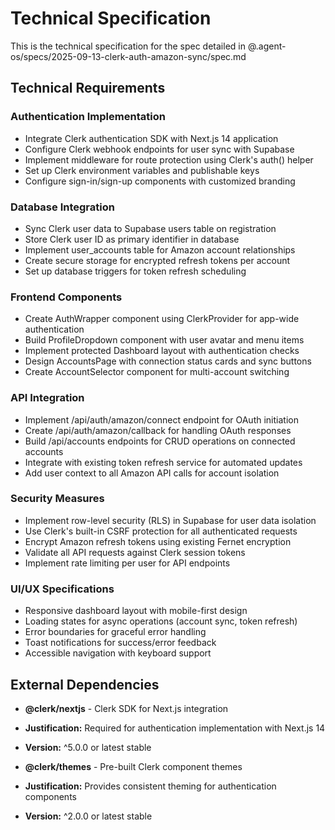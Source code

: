 # Technical Specification

This is the technical specification for the spec detailed in @.agent-os/specs/2025-09-13-clerk-auth-amazon-sync/spec.md

## Technical Requirements

### Authentication Implementation
- Integrate Clerk authentication SDK with Next.js 14 application
- Configure Clerk webhook endpoints for user sync with Supabase
- Implement middleware for route protection using Clerk's auth() helper
- Set up Clerk environment variables and publishable keys
- Configure sign-in/sign-up components with customized branding

### Database Integration
- Sync Clerk user data to Supabase users table on registration
- Store Clerk user ID as primary identifier in database
- Implement user_accounts table for Amazon account relationships
- Create secure storage for encrypted refresh tokens per account
- Set up database triggers for token refresh scheduling

### Frontend Components
- Create AuthWrapper component using ClerkProvider for app-wide authentication
- Build ProfileDropdown component with user avatar and menu items
- Implement protected Dashboard layout with authentication checks
- Design AccountsPage with connection status cards and sync buttons
- Create AccountSelector component for multi-account switching

### API Integration
- Implement /api/auth/amazon/connect endpoint for OAuth initiation
- Create /api/auth/amazon/callback for handling OAuth responses
- Build /api/accounts endpoints for CRUD operations on connected accounts
- Integrate with existing token refresh service for automated updates
- Add user context to all Amazon API calls for account isolation

### Security Measures
- Implement row-level security (RLS) in Supabase for user data isolation
- Use Clerk's built-in CSRF protection for all authenticated requests
- Encrypt Amazon refresh tokens using existing Fernet encryption
- Validate all API requests against Clerk session tokens
- Implement rate limiting per user for API endpoints

### UI/UX Specifications
- Responsive dashboard layout with mobile-first design
- Loading states for async operations (account sync, token refresh)
- Error boundaries for graceful error handling
- Toast notifications for success/error feedback
- Accessible navigation with keyboard support

## External Dependencies

- **@clerk/nextjs** - Clerk SDK for Next.js integration
- **Justification:** Required for authentication implementation with Next.js 14
- **Version:** ^5.0.0 or latest stable

- **@clerk/themes** - Pre-built Clerk component themes
- **Justification:** Provides consistent theming for authentication components
- **Version:** ^2.0.0 or latest stable